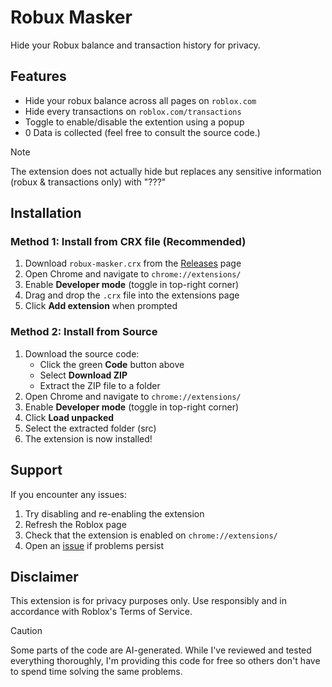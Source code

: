 # Robux Masker

Hide your Robux balance and transaction history for privacy.


## Features
- Hide your robux balance across all pages on `roblox.com`
- Hide every transactions on `roblox.com/transactions`
- Toggle to enable/disable the extention using a popup
- 0 Data is collected (feel free to consult the source code.)

> [!NOTE]
> The extension does not actually hide but replaces any sensitive information (robux & transactions only) with "???"

## Installation

### Method 1: Install from CRX file (Recommended)

1. Download `robux-masker.crx` from the [Releases](../../releases) page
2. Open Chrome and navigate to `chrome://extensions/`
3. Enable **Developer mode** (toggle in top-right corner)
4. Drag and drop the `.crx` file into the extensions page
5. Click **Add extension** when prompted

### Method 2: Install from Source

1. Download the source code:
   - Click the green **Code** button above
   - Select **Download ZIP**
   - Extract the ZIP file to a folder
2. Open Chrome and navigate to `chrome://extensions/`
3. Enable **Developer mode** (toggle in top-right corner)
4. Click **Load unpacked**
5. Select the extracted folder (src)
6. The extension is now installed!

## Support

If you encounter any issues:

1. Try disabling and re-enabling the extension
2. Refresh the Roblox page
3. Check that the extension is enabled on `chrome://extensions/`
4. Open an [issue](../../issues) if problems persist

## Disclaimer

This extension is for privacy purposes only. Use responsibly and in accordance with Roblox's Terms of Service.

> [!CAUTION]
>  Some parts of the code are AI-generated. While I've reviewed and tested everything thoroughly, I'm providing this code for free so others don't have to spend time solving the same problems.